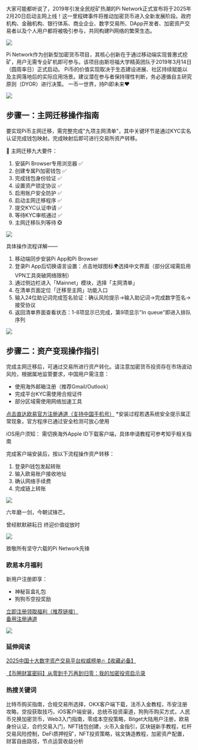 大家可能都听说了，2019年引发全民挖矿热潮的Pi Network正式宣布将于2025年2月20日启动主网上线！这一里程碑事件将推动加密货币进入全新发展阶段。政府机构、金融机构、银行体系、商业企业、数字交易所、DApp开发者、加密资产交易者以及个人用户都将被吸引参与，共同构建Pi网络的繁荣生态。

![](https://fe095ec.webp.li/pi-coin-001.png)

Pi Network作为创新型加密货币项目，其核心创新在于通过移动端实现普惠式挖矿，用户无需专业矿机即可参与。该项目由斯坦福大学精英团队于2019年3月14日（圆周率日）正式启动。
Pi币的价值实现取决于生态建设进展、社区持续赋能以及主网落地后的实际应用场景。建议潜在参与者保持理性判断，务必遵循自主研究原则（DYOR）进行决策。
一币一世界，持Pi即未来❤️

![](https://fe095ec.webp.li/pi-coin-002.png)


## 步骤一：主网迁移操作指南

要实现Pi币主网迁移，需完整完成"九项主网清单"，其中关键环节是通过KYC实名认证完成钱包映射。完成映射后即可进行交易所资产转移。

🔑 主网迁移九大要件：
1. 安装Pi Browser专用浏览器        ✅
2. 创建专属Pi加密钱包              ✅
3. 完成钱包身份验证                ✅
4. 设置资产锁定协议                ✅
5. 启用账户安全防护                ✅
6. 启动主网迁移程序                ✅
7. 提交KYC认证申请                 ✅
8. 等待KYC审核通过                 ✅
9. 主网迁移队列等待                ❎

![](https://fe095ec.webp.li/pi-coin-006.png)

具体操作流程详解——
1. 移动端同步安装Pi App和Pi Browser
2. 登录Pi App后切换语言设置：点击地球图标🌍选择中文界面（部分区域需启用VPN工具突破网络限制）
3. 通过侧边栏进入「Mainnet」模块，选择「主网清单」
4. 在清单页面定位「迁移至主网」功能入口
5. 输入24位助记词完成签名验证：确认风险提示→输入助记词→完成数字签名→接受协议
6. 返回清单界面查看状态：1-8项显示已完成，第9项显示"In queue"即进入排队序列

![](https://fe095ec.webp.li/pi-coin-005.png)


## 步骤二：资产变现操作指引
完成主网迁移后，可通过交易所进行资产转化。请注意加密货币投资存在市场波动风险，根据属地监管要求，中国用户需注意：
- 使用海外邮箱注册（推荐Gmail/Outlook）
- 完成平台KYC需使用合规证件
- 部分区域需使用网络加速工具

[点击直达欧易官方注册通道（支持中国手机号）](https://www.chouyi.world/zh-hans/join/18639032) 
*安装过程若遇系统安全提示属正常现象，官方程序已通过安全检测可放心使用

iOS用户须知：
需切换海外Apple ID下载客户端，具体申请教程可参考知乎相关指南

完成客户端安装后，按以下流程操作资产转移：
1. 登录Pi钱包发起转账
2. 输入欧易账户接收地址
3. 确认网络手续费
4. 完成链上转账

![](https://fe095ec.webp.li/pi-coin-007.png)

六年磨一剑，今朝试锋芒。

曾经默默耕耘日
终迎价值绽放时

![](https://fe095ec.webp.li/pi-coin-008.png)

致敬所有坚守六载的Pi Network先锋

### 欧易本月福利
新用户注册即享：
- 神秘盲盒礼包
- 狗狗币空投奖励

[立即注册领取福利（推荐链接）](https://www.okx.com/zh-hans/join/74873351)  
[备用注册通道](https://www.chouyi.world/zh-hans/join/18639032)

[![](https://fe095ec.webp.li/top-10-exchanges-001.jpg)](https://www.chouyi.world/zh-hans/join/18639032)


### 延伸阅读
[2025中国十大数字资产交易平台权威榜单🔥【收藏必备】](https://btc8848.com/top-10-exchanges/)

[【币圈财富密码】从零到千万再到归零：我的加密投资启示录](https://heiyetouzi.xyz/biquanstory001/)


### 热搜关键词
比特币购买指南，合规交易所选择，OKX客户端下载，法币入金教程，币安注册攻略，空投获取技巧，iOS客户端安装，总统币投资渠道，狗狗币购买方式，人民币兑换加密货币，Web3入门指南，零成本空投策略，Bitget大陆用户注册，欧易身份认证，合约交易入门，NFT钱包创建，火币入金指引，区块链新手教程，杠杆交易风险控制，DeFi质押挖矿，NFT投资策略，铭文铸造教程，加密资产配置，财富自由路径，节点运营收益分析